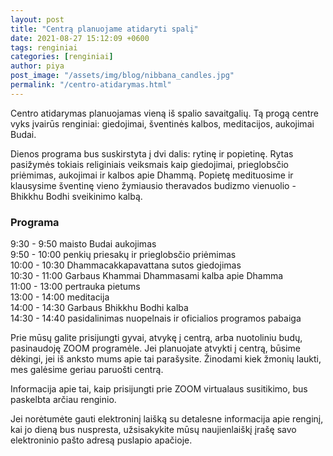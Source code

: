 ```yaml
---
layout: post
title: "Centrą planuojame atidaryti spalį"
date: 2021-08-27 15:12:09 +0600
tags: renginiai
categories: [renginiai]
author: piya
post_image: "/assets/img/blog/nibbana_candles.jpg"
permalink: "/centro-atidarymas.html"
---
```

Centro atidarymas planuojamas vieną iš spalio savaitgalių. Tą progą centre vyks įvairūs renginiai: giedojimai, šventinės kalbos, meditacijos, aukojimai Budai. 

Dienos programa bus suskirstyta į dvi dalis: rytinę ir popietinę. Rytas pasižymės tokiais religiniais veiksmais kaip giedojimai, prieglobsčio priėmimas, aukojimai ir kalbos apie Dhammą. Popietę medituosime ir klausysime šventinę vieno žymiausio theravados budizmo vienuolio - Bhikkhu Bodhi sveikinimo kalbą.

### Programa
9:30 - 9:50 maisto Budai aukojimas\
9:50 - 10:00 penkių priesakų ir prieglobsčio priėmimas\
10:00 - 10:30 Dhammacakkapavattana sutos giedojimas\
10:30 - 11:00 Garbaus Khammai Dhammasami kalba apie Dhamma\
11:00 - 13:00 pertrauka pietums\
13:00 - 14:00 meditacija\
14:00 - 14:30 Garbaus Bhikkhu Bodhi kalba\
14:30 - 14:40 pasidalinimas nuopelnais ir oficialios programos pabaiga

Prie mūsų galite prisijungti gyvai, atvykę į centrą, arba nuotoliniu budų, pasinaudoję ZOOM programėle. Jei planuojate atvykti į centrą, būsime dėkingi, jei iš anksto mums apie tai parašysite. Žinodami kiek žmonių laukti, mes galėsime geriau paruošti centrą. 

Informacija apie tai, kaip prisijungti prie ZOOM virtualaus susitikimo, bus paskelbta arčiau renginio.

Jei norėtumėte gauti elektroninį laišką su detalesne informacija apie renginį, kai jo dieną bus nuspresta, užsisakykite mūsų naujienlaiškį įrašę savo elektroninio pašto adresą puslapio apačioje.

[//]: # (Tam, kad prisijungtumėte prie ZOOM virtualaus susitikimo, jums prireiks šių duomenų:\susitikimo kodas:\slaptažodis:\arba tiesiog spauskite šią nuorodą:)

